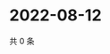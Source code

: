 # 2022-08-12

共 0 条

<!-- BEGIN WEIBO -->
<!-- 最后更新时间 Fri Aug 12 2022 03:00:47 GMT+0800 (China Standard Time) -->

<!-- END WEIBO -->
